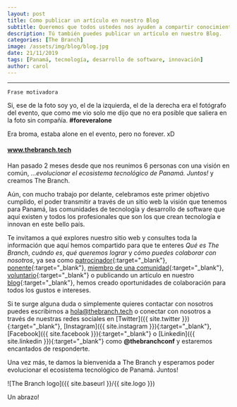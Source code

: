 ```yaml
---
layout: post
title: Como publicar un artículo en nuestro Blog
subtitle: Queremos que todos ustedes nos ayuden a compartir conocimiento. 
description: Tú también puedes publicar un artículo en nuestro Blog.
categories: [The Branch]
image: /assets/img/blog/blog.jpg
date: 21/11/2019
tags: [Panamá, tecnología, desarrollo de software, innovación]
author: carol
---
```


****

```
Frase motivadora
```

Si, ese de la foto soy yo, el de la izquierda, el de la derecha era el fotógrafo del evento, que como me vio solo me dijo que no era posible que saliera en la foto sin compañía. **#foreveralone**

Era broma, estaba alone en el evento, pero no forever. xD

#### www.thebranch.tech

Han pasado 2 meses desde que nos reunimos 6 personas con una visión en común, *...evolucionar el ecosistema tecnológico de Panamá. Juntos!* y creamos The Branch.

Aún, con mucho trabajo por delante, celebramos este primer objetivo cumplido, el poder transmitir a través de un sitio web la visión que tenemos para Panamá, las comunidades de tecnología y desarrollo de software que aquí existen y todos los profesionales que son los que crean tecnología e innovan en este bello país.

Te invitamos a qué explores nuestro sitio web y consultes toda la información que aquí hemos compartido para que te enteres *Qué es The Branch*, *cuándo es*, *qué queremos lograr* y *cómo puedes colaborar con nosotros*, ya sea como [patrocinador]({{site.baseurl}}/patrocinadores){:target="_blank"}, [ponente]({{site.baseurl}}/speakers){:target="_blank"}, [miembro de una comunidad]({{site.baseurl}}/communities){:target="_blank"}, [voluntario]({{site.baseurl}}/volunteers){:target="_blank"} o publicando un artículo en nuestro [blog]({{site.baseurl}}/blog#interesado){:target="_blank"}, hemos creado oportunidades de colaboración para todos los gustos e intereses.

Si te surge alguna duda o simplemente quieres contactar con nosotros puedes escribirnos a [hola@thebranch.tech](mailto:hola@thebranch.tech) o conectar con nosotros a través de nuestras redes sociales en [Twitter]({{ site.twitter }}){:target="_blank"}, [Instagram]({{ site.instagram }}){:target="_blank"}, [Facebook]({{ site.facebook }}){:target="_blank"} o [Linkedin]({{ site.linkedin }}){:target="_blank"} como **@thebranchconf** y estaremos encantados de responderte.

Una vez más, te damos la bienvenida a The Branch y esperamos poder evolucionar el ecosistema tecnológico de Panamá. Juntos!

![The Branch logo]({{ site.baseurl }}/{{ site.logo }})

Un abrazo!